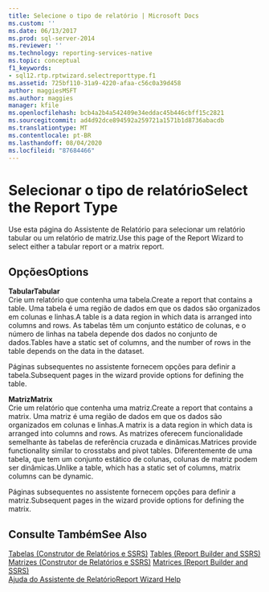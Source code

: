 ```yaml
---
title: Selecione o tipo de relatório | Microsoft Docs
ms.custom: ''
ms.date: 06/13/2017
ms.prod: sql-server-2014
ms.reviewer: ''
ms.technology: reporting-services-native
ms.topic: conceptual
f1_keywords:
- sql12.rtp.rptwizard.selectreporttype.f1
ms.assetid: 725bf110-31a9-4220-afaa-c56c0a39d458
author: maggiesMSFT
ms.author: maggies
manager: kfile
ms.openlocfilehash: bcb4a2b4a542409e34eddac45b446cbff15c2821
ms.sourcegitcommit: ad4d92dce894592a259721a1571b1d8736abacdb
ms.translationtype: MT
ms.contentlocale: pt-BR
ms.lasthandoff: 08/04/2020
ms.locfileid: "87684466"
---
```

# <a name="select-the-report-type"></a><span data-ttu-id="d1787-102">Selecionar o tipo de relatório</span><span class="sxs-lookup"><span data-stu-id="d1787-102">Select the Report Type</span></span>
  <span data-ttu-id="d1787-103">Use esta página do Assistente de Relatório para selecionar um relatório tabular ou um relatório de matriz.</span><span class="sxs-lookup"><span data-stu-id="d1787-103">Use this page of the Report Wizard to select either a tabular report or a matrix report.</span></span>  
  
## <a name="options"></a><span data-ttu-id="d1787-104">Opções</span><span class="sxs-lookup"><span data-stu-id="d1787-104">Options</span></span>  
 <span data-ttu-id="d1787-105">**Tabular**</span><span class="sxs-lookup"><span data-stu-id="d1787-105">**Tabular**</span></span>  
 <span data-ttu-id="d1787-106">Crie um relatório que contenha uma tabela.</span><span class="sxs-lookup"><span data-stu-id="d1787-106">Create a report that contains a table.</span></span> <span data-ttu-id="d1787-107">Uma tabela é uma região de dados em que os dados são organizados em colunas e linhas.</span><span class="sxs-lookup"><span data-stu-id="d1787-107">A table is a data region in which data is arranged into columns and rows.</span></span> <span data-ttu-id="d1787-108">As tabelas têm um conjunto estático de colunas, e o número de linhas na tabela depende dos dados no conjunto de dados.</span><span class="sxs-lookup"><span data-stu-id="d1787-108">Tables have a static set of columns, and the number of rows in the table depends on the data in the dataset.</span></span>  
  
 <span data-ttu-id="d1787-109">Páginas subsequentes no assistente fornecem opções para definir a tabela.</span><span class="sxs-lookup"><span data-stu-id="d1787-109">Subsequent pages in the wizard provide options for defining the table.</span></span>  
  
 <span data-ttu-id="d1787-110">**Matriz**</span><span class="sxs-lookup"><span data-stu-id="d1787-110">**Matrix**</span></span>  
 <span data-ttu-id="d1787-111">Crie um relatório que contenha uma matriz.</span><span class="sxs-lookup"><span data-stu-id="d1787-111">Create a report that contains a matrix.</span></span> <span data-ttu-id="d1787-112">Uma matriz é uma região de dados em que os dados são organizados em colunas e linhas.</span><span class="sxs-lookup"><span data-stu-id="d1787-112">A matrix is a data region in which data is arranged into columns and rows.</span></span> <span data-ttu-id="d1787-113">As matrizes oferecem funcionalidade semelhante às tabelas de referência cruzada e dinâmicas.</span><span class="sxs-lookup"><span data-stu-id="d1787-113">Matrices provide functionality similar to crosstabs and pivot tables.</span></span> <span data-ttu-id="d1787-114">Diferentemente de uma tabela, que tem um conjunto estático de colunas, colunas de matriz podem ser dinâmicas.</span><span class="sxs-lookup"><span data-stu-id="d1787-114">Unlike a table, which has a static set of columns, matrix columns can be dynamic.</span></span>  
  
 <span data-ttu-id="d1787-115">Páginas subsequentes no assistente fornecem opções para definir a matriz.</span><span class="sxs-lookup"><span data-stu-id="d1787-115">Subsequent pages in the wizard provide options for defining the matrix.</span></span>  
  
## <a name="see-also"></a><span data-ttu-id="d1787-116">Consulte Também</span><span class="sxs-lookup"><span data-stu-id="d1787-116">See Also</span></span>  
 <span data-ttu-id="d1787-117">[Tabelas &#40;Construtor de Relatórios e SSRS&#41;](report-design/tables-report-builder-and-ssrs.md) </span><span class="sxs-lookup"><span data-stu-id="d1787-117">[Tables &#40;Report Builder  and SSRS&#41;](report-design/tables-report-builder-and-ssrs.md) </span></span>  
 <span data-ttu-id="d1787-118">[Matrizes &#40;Construtor de Relatórios e SSRS&#41;](report-design/create-a-matrix-report-builder-and-ssrs.md) </span><span class="sxs-lookup"><span data-stu-id="d1787-118">[Matrices &#40;Report Builder and SSRS&#41;](report-design/create-a-matrix-report-builder-and-ssrs.md) </span></span>  
 [<span data-ttu-id="d1787-119">Ajuda do Assistente de Relatório</span><span class="sxs-lookup"><span data-stu-id="d1787-119">Report Wizard Help</span></span>](../../2014/reporting-services/report-wizard-help.md)  
  
  
